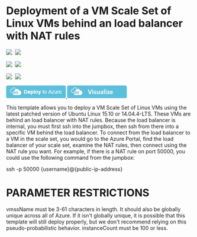 # Deployment of a VM Scale Set of Linux VMs behind an load balancer with NAT rules

<IMG SRC="https://azbotstorage.blob.core.windows.net/badges/201-vmss-internal-loadbalancer/PublicLastTestDate.svg" />&nbsp;
<IMG SRC="https://azbotstorage.blob.core.windows.net/badges/201-vmss-internal-loadbalancer/PublicDeployment.svg" />&nbsp;

<IMG SRC="https://azbotstorage.blob.core.windows.net/badges/201-vmss-internal-loadbalancer/FairfaxLastTestDate.svg" />&nbsp;
<IMG SRC="https://azbotstorage.blob.core.windows.net/badges/201-vmss-internal-loadbalancer/FairfaxDeployment.svg" />&nbsp;

<IMG SRC="https://azbotstorage.blob.core.windows.net/badges/201-vmss-internal-loadbalancer/BestPracticeResult.svg" />&nbsp;
<IMG SRC="https://azbotstorage.blob.core.windows.net/badges/201-vmss-internal-loadbalancer/CredScanResult.svg" />&nbsp;

<a href="https://portal.azure.com/#create/Microsoft.Template/uri/https%3A%2F%2Fraw.githubusercontent.com%2FAzure%2Fazure-quickstart-templates%2Fmaster%2F201-vmss-internal-loadbalancer%2Fazuredeploy.json" target="_blank">
    <img src="https://raw.githubusercontent.com/Azure/azure-quickstart-templates/master/1-CONTRIBUTION-GUIDE/images/deploytoazure.png"/>
</a>
<a href="http://armviz.io/#/?load=https%3A%2F%2Fraw.githubusercontent.com%2FAzure%2Fazure-quickstart-templates%2Fmaster%2F201-vmss-internal-loadbalancer%2Fazuredeploy.json" target="_blank">
    <img src="https://raw.githubusercontent.com/Azure/azure-quickstart-templates/master/1-CONTRIBUTION-GUIDE/images/visualizebutton.png"/>
</a>

This template allows you to deploy a VM Scale Set of Linux VMs using the latest patched version of Ubuntu Linux 15.10 or 14.04.4-LTS. These VMs are behind an load balancer with NAT rules. Because the load balancer is internal, you must first ssh into the jumpbox, then ssh from there into a specific VM behind the load balancer. To connect from the load balancer to a VM in the scale set, you would go to the Azure Portal, find the load balancer of your scale set, examine the NAT rules, then connect using the NAT rule you want. For example, if there is a NAT rule on port 50000, you could use the following command from the jumpbox:

ssh -p 50000 {username}@{public-ip-address}

PARAMETER RESTRICTIONS
======================

vmssName must be 3-61 characters in length. It should also be globally unique across all of Azure. If it isn't globally unique, it is possible that this template will still deploy properly, but we don't recommend relying on this pseudo-probabilistic behavior.
instanceCount must be 100 or less.

